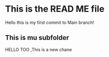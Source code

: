 # This is the READ ME file

Hello this is my first commit to Main branch!

## This is mu subfolder

HELLO TOO ,This is a new chane

